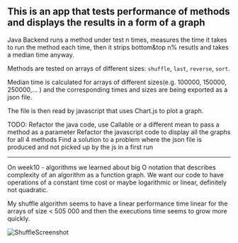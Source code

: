 ## This is an app that tests performance of methods and displays the results in a form of a graph

Java Backend runs a method under test n times, measures the time it takes to run the method each time, 
then it strips bottom&top n% resutls and takes a median time anyway.

Methods are tested on arrays of different sizes:
`shuffle`, `last`, `reverse`, `sort`.

Median time is calculated for arrays of different sizes(e.g. 100000, 150000, 250000,... ) 
and the corresponding times and sizes are being exported as a json file.

The file is then read by javascript that uses Chart.js to plot a graph.

TODO:
Refactor the java code, use Callable or a different mean to pass a method as a parameter
Refactor the javascript code to display all the graphs for all 4 methods
Find a solution to a problem where the json file is produced and not picked up by the js in a first run

----------------------------------------

On week10 - algorithms we learned about big O notation that describes complexity of an algorithm as a function graph.
We want our code to have operations of a constant time cost or maybe logarithmic or linear, definitely not quadratic.

My shuffle algorithm seems to have a linear performance time linear for the arrays of size < 505 000
and then the executions time seems to grow more quickly.

![ShuffleScreenshot](main/resources/public/ShuffleScreenshot.png)